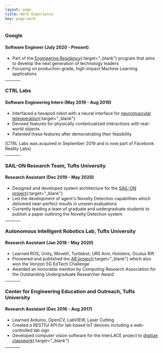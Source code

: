 ```yaml
---
layout: page
title: Work Experience
key: page-work
---
```


### Google
#### Software Engineer (July 2020 - Present)

* Part of the [Engineering Residency](https://www.google.com/about/careers/students/engres.html){:target="_blank"} program that aims to develop the next generation of technology leaders
* Focusing on production-grade, high-impact Machine Learning applications 

<hr align="center" width="10%">

### CTRL Labs
#### Software Engineering Intern (May 2019 - Aug 2019)

* Interfaced a hexapod robot with a neural interface for [neuromuscular teleoperation](/projects#robot-teleoperation-through-neuromuscular-control){:target="_blank"}
* Devised features for physically contextualized interactions with real-world objects
* Patented these features after demonstrating their feasibility

(CTRL Labs was acquired in September 2019 and is now part of Facebook Reality Labs)

<hr align="center" width="10%">

### SAIL-ON Research Team, Tufts University
#### Research Assistant (Dec 2019 - May 2020)

* Designed and developed system architecture for the [SAIL-ON project](/projects#novelty-oriented-ai-agent---darpa-sail-on-project){:target="_blank"}
* Led the development of agent's Novelty Detection capabilities which delivered near-perfect results in unseen evaluations
* Currently leading a team of graduate and undergraduate students to publish a paper outlining the Novelty Detection system

<hr align="center" width="10%">

### Autonomous Intelligent Robotics Lab, Tufts University
#### Research Assistant (Jan 2018 - May 2020)

* Learned ROS, Unity, MoveIt!, Turtlebot, UR5 Arm, Hololens, Oculus Rift
* Pioneered and published the [AR project](/projects#visualizing-a-robots-perspective-in-augmented-reality){:target="_blank"} which also won the Verizon 5G EdTech Challenge
* Awarded an honorable mention by Computing Research Association for the Outstanding Undergraduate Researcher Award

<hr align="center" width="10%">

### Center for Engineering Education and Outreach, Tufts University
#### Research Assistant (Dec 2016 - Aug 2017)

* Learned Arduino, OpenCV, LabVIEW, Laser Cutting
* Created a RESTful API for lab-based IoT devices including a web-controlled lab sign
* Developed computer vision software for the InterLACE project to [digitize classwork](/projects#programming-robots-through-paper-worksheets){:target="_blank"}

<hr align="center" width="10%">
